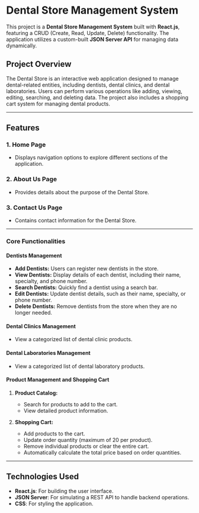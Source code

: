 # Dental Store Management System  

This project is a **Dental Store Management System** built with **React.js**, featuring a CRUD (Create, Read, Update, Delete) functionality. The application utilizes a custom-built **JSON Server API** for managing data dynamically.  

## Project Overview  

The Dental Store is an interactive web application designed to manage dental-related entities, including dentists, dental clinics, and dental laboratories. Users can perform various operations like adding, viewing, editing, searching, and deleting data. The project also includes a shopping cart system for managing dental products.  

---

## Features  

### 1. **Home Page**  
- Displays navigation options to explore different sections of the application.  

### 2. **About Us Page**  
- Provides details about the purpose of the Dental Store.  

### 3. **Contact Us Page**  
- Contains contact information for the Dental Store.  

---

### Core Functionalities  

#### **Dentists Management**  
- **Add Dentists:** Users can register new dentists in the store.  
- **View Dentists:** Display details of each dentist, including their name, specialty, and phone number.  
- **Search Dentists:** Quickly find a dentist using a search bar.  
- **Edit Dentists:** Update dentist details, such as their name, specialty, or phone number.  
- **Delete Dentists:** Remove dentists from the store when they are no longer needed.  

#### **Dental Clinics Management**  
- View a categorized list of dental clinic products.  

#### **Dental Laboratories Management**  
- View a categorized list of dental laboratory products.  

#### **Product Management and Shopping Cart**  
1. **Product Catalog:**  
   - Search for products to add to the cart.  
   - View detailed product information.  

2. **Shopping Cart:**  
   - Add products to the cart.  
   - Update order quantity (maximum of 20 per product).  
   - Remove individual products or clear the entire cart.  
   - Automatically calculate the total price based on order quantities.  

---

## Technologies Used  

- **React.js**: For building the user interface.  
- **JSON Server**: For simulating a REST API to handle backend operations.  
- **CSS**: For styling the application.  


